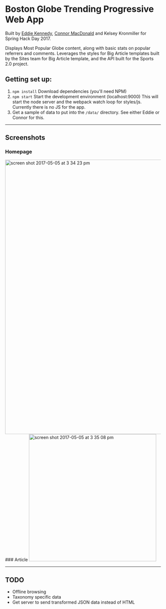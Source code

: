 # Boston Globe Trending Progressive Web App
Built by [Eddie Kennedy](https://github.com/eddiekennedy), [Connor MacDonald](https://github.com/fmcat) and Kelsey Kronmiller for Spring Hack Day 2017.

Displays Most Popular Globe content, along with basic stats on popular referrers and comments. Leverages the styles for Big Article templates built by the Sites team for Big Article template, and the API built for the Sports 2.0 project.

## Getting set up:
1. `npm install` Download dependencies (you'll need NPM)
2. `npm start` Start the development environment (localhost:9000)
This will start the node server and the webpack watch loop for styles/js. Currently there is no JS for the app.
3. Get a sample of data to put into the `/data/` directory. See either Eddie or Connor for this.

---

## Screenshots
### Homepage
<img width="889" alt="screen shot 2017-05-05 at 3 34 23 pm" src="https://cloud.githubusercontent.com/assets/4061265/25761325/7bc9b2b8-31a8-11e7-8887-c66b3cc3dd27.png">
### Article
<img width="412" alt="screen shot 2017-05-05 at 3 35 08 pm" src="https://cloud.githubusercontent.com/assets/4061265/25761331/8401a1ac-31a8-11e7-97c6-6066dd342919.png">

---

## TODO
* Offline browsing
* Taxonomy specific data
* Get server to send transformed JSON data instead of HTML
